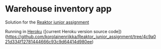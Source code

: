 # Warehouse inventory app

Solution for the [Reaktor junior assignment](https://www.reaktor.com/junior-dev-assignment/)

Running in [Heroku](https://vast-peak-05553.herokuapp.com/) ([current Heroku version source code])(https://github.com/korolainenriikka/Reaktor_junior_assignment/tree/4c9a021d334f12781444666c93c9d64414d980ee)
